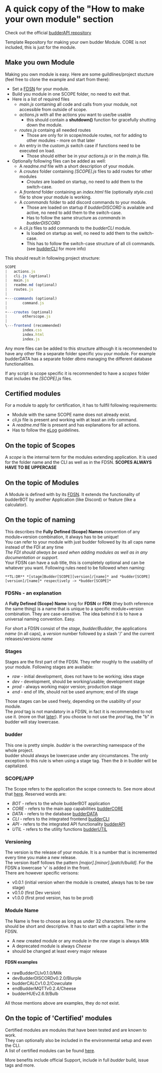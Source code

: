 # A quick copy of the "How to make your own module" section

Check out the official [budderAPI repository](https://github.com/myLogic207/budderAPI)

Template Repository for making your own budder Module. CORE is not included, this is just for the module.

## Make you own Module

Making you own module is easy.
Here are some guildlines/project stucture (feel free to clone the example and start from there):

- Set a [FDSN](#fdsns---an-explanation) for your module.
- Build you module in one SCOPE folder, no need to exit that.
- Here is a list of required files
  - *main.js* containing all code and calls from your module, not accessible from outside of scope.
  - *actions.js* with all the actions you want to use/be usable
    - this should contain a **shutdown()** function for gracefully shutting down the module.
  - *routes.js* containg all needed routes
    - Those are only for in scope/module routes, not for adding to other modules - more on that later
  - An entry in the *custom.js* switch case if functions need to be executed on load.
    - Those should either be in your *actions.js* or in the *main.js* file.
- Optionally following files can be added as well:
  - A *readme.md* file with a short description of your module.
  - A *croutes* folder containing *[SCOPE].js* files to add routes for other modules
    - *Croutes* are loaded on startup, no need to add them to the switch-case.
  - A *frontend* folder containing an *index.html* file (optionally *style.css*) file to show your module is working.
  - A *ccommands* folder to add discord commands to your module.
    - Those are loaded on startup if *budderDISCORD* is available and active, no need to add them to the switch-case.
    - Has to follow the same structure as *commands* in *budderDISCORD*
  - A *cli.js* files to add commands to the *budderCLI* module.
    - Is loaded on startup as well, no need to add them to the switch-case.
    - This has to follow the switch-case structure of all cli commands. (see [budderCLI](#addendum-buddercli) for more info)

This should result in following project structure:

```js
SCOPE
|   actions.js
|   cli.js (optional)
|   main.js
|   readme.md (optional)
|   routes.js
|
+---ccommands (optional)
|       command.js
|
+---croutes (optional)
|       otherscope.js
|
\---frontend (recommended)
        index.css
        index.html
        index.js
```

Any more files can be added to this structure although it is recommended to have any other file a separate folder specific you your module. For example budderDATA has a separate folder *dbms* managing the different database functionalities.

If any script is scope specific it is recommended to have a *scopes* folder that includes the *[SCOPE].js* files.

## Certified modules

For a module to apply for certification, it has to fullfil following requirements:

- Module with the same SCOPE name does not already exist.
- *cli.js* file is present and working with at least an info command.
- A *readme.md* file is present and has explanations for all actions.
- Has to follow the [eLog](#extended-logging---introducing-elog) guidelines.

## On the topic of Scopes

A *scope* is the internal term for the modules extending application. It is used for the folder name and the CLI as well as in the FDSN.
**SCOPES ALWAYS HAVE TO BE UPPERCASE**

## On the topic of Modules

A Module is defined with by its [FDSN](#fdsns---an-explanation). It extends the functionality of budderBOT by another Application (like Discord) or feature (like a calculator).

## On the topic of naming

This describes the **Fully Defined (Scope) Names** convention of any module+version combination, it always has to be unique!\
You can refer to your module with just budder followed by its all caps name instead of the FDI at any time\
*The FDI should always be used when adding modules as well as in any documentation or support.*\
Your FDSN can have a sub title, this is completely optional and can be whatever you want.
Following rules need to be followed when naming:

`**TL:DR** *[stage]Budder[SCOPE][version]/[name]* and *budder[SCOPE][version]/[name]* respectively -> *budder[SCOPE]*`

### FDSNs - an explanation

A **Fully Defined (Scope) Name** long for **FDSN** or **FDN** (they both reference the same thing) is a name that is unique to a specific module+version combination. They are case-sensitive.
The idea behind it is to have a universal naming convention. Easy.

For short a FDSN consist of the *stage*, *budder/Budder*, the applications *name* (in all caps), a *version* number followed by a slash '/' and the current releases/versions  *name*

### Stages

Stages are the first part of the FDSN. They refer roughly to the usability of your module.
Following stages are available:

- *raw* - initial development, does not have to be working; idea stage
- *dev* - development, should be working/usable; development stage
- *prod* - always working major version; production stage
- *end* - end of life, should not be used anymore; end of life stage

Those stages can be used freely, depending on the usability of your module.\
The *prod* tag is not mandatory in a FDSN, in fact it is recommended to not use it. (more on that [later](#stages)).
If you choose to not use the *prod* tag, the "b" in budder will stay lowercase.

### budder

This one is pretty simple. *budder* is the overarching namespace of the whole project.\
budder should always be lowercase under any circumstances. The only exception to this rule is when using a stage tag. Then the *b* in budder will be capitalized.

### SCOPE/APP

The Scope refers to the application the scope connects to. See more about that [here](###scope).
Reserved words are:

- *BOT* - refers to the whole budderBOT application
- *CORE* - refers to the main app capabilities [budderCORE](#Addendum:budderCORE)
- *DATA* - refers to the database [budderDATA](#Addendum:budderDATA)
- *CLI* - refers to the integrated frontend [budderCLI](#Addendum:budderCLI)
- *API* - refers to the integrated API functionality [budderAPI](#Addendum:budderAPI)
- *UTIL* - refers to the utility functions [budderUTIL](#Addendum:budderUTIL)

### Versioning

The version is the release of your module. It is a number that is incremented every time you make a new release.\
The version itself follows the pattern *[major].[minor].[patch/build]*. For the FDSN a lowercase 'v' is added in the front.\
There are however specific verisons:

- v0.0.1 (initial version when the module is created, always has to be raw stage)
- v0.1.0 (first Dev version)
- v1.0.0 (first prod version, has to be prod)

### Module Name

The Name is free to choose as long as under 32 characters. The name should be short and descriptive. It has to start with a capital letter in the FDSN.

- A new created module or any module in the *raw* stage is always *Milk*
- A deprecated module is always *Cheese*
- should be changed at least every major release

#### FDSN examples

- rawBudderCLIv0.1.0/Milk
- devBudderDISCORDv0.2.0/Blurple
- budderCALCv1.0.2/Cowculate
- endBudderMQTTv0.2.4/Cheese
- budderHUEv2.6.9/Bulb

All those mentions above are examples, they do not exist.

## On the topic of 'Certified' modules

Certified modules are modules that have been tested and are known to work.\
They can optionally also be included in the environmental setup and even the CLI.\
A list of certified modules can be found [here](#certified-modules).

More benefits include official Support, include in full *budder* build, issue tags and more.

